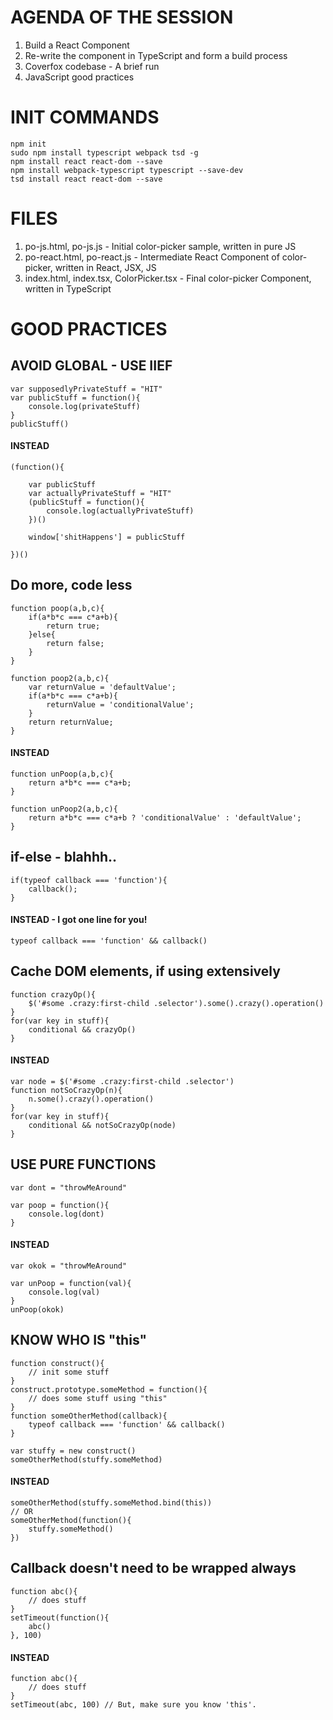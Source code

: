 # AGENDA OF THE SESSION

1. Build a React Component
2. Re-write the component in TypeScript and form a build process
3. Coverfox codebase - A brief run
4. JavaScript good practices






# INIT COMMANDS
	npm init
	sudo npm install typescript webpack tsd -g
	npm install react react-dom --save
	npm install webpack-typescript typescript --save-dev
	tsd install react react-dom --save






# FILES

1. po-js.html, po-js.js - Initial color-picker sample, written in pure JS
2. po-react.html, po-react.js - Intermediate React Component of color-picker, written in React, JSX, JS
3. index.html, index.tsx, ColorPicker.tsx - Final color-picker Component, written in TypeScript






# GOOD PRACTICES
## AVOID GLOBAL - USE IIEF
	var supposedlyPrivateStuff = "HIT"
	var publicStuff = function(){
		console.log(privateStuff)
	}
	publicStuff()

#### INSTEAD
	(function(){
	
		var publicStuff
		var actuallyPrivateStuff = "HIT"
		(publicStuff = function(){
			console.log(actuallyPrivateStuff)
		})()
	
		window['shitHappens'] = publicStuff
	
	})()






## Do more, code less
	function poop(a,b,c){
		if(a*b*c === c*a+b){
			return true;
		}else{
			return false;
		}
	}
	
	function poop2(a,b,c){
		var returnValue = 'defaultValue';
		if(a*b*c === c*a+b){
			returnValue = 'conditionalValue';
		}
		return returnValue;
	}

#### INSTEAD
	function unPoop(a,b,c){
		return a*b*c === c*a+b;
	}
	
	function unPoop2(a,b,c){
		return a*b*c === c*a+b ? 'conditionalValue' : 'defaultValue';
	}






## if-else - blahhh..
	if(typeof callback === 'function'){
		callback();
	}

#### INSTEAD - I got one line for you!
	typeof callback === 'function' && callback()






## Cache DOM elements, if using extensively
	function crazyOp(){
		$('#some .crazy:first-child .selector').some().crazy().operation()
	}
	for(var key in stuff){
		conditional && crazyOp()
	}

#### INSTEAD
	var node = $('#some .crazy:first-child .selector')
	function notSoCrazyOp(n){
		n.some().crazy().operation()
	}
	for(var key in stuff){
		conditional && notSoCrazyOp(node)
	}






## USE PURE FUNCTIONS
	var dont = "throwMeAround"
	
	var poop = function(){
		console.log(dont)
	}

#### INSTEAD
	var okok = "throwMeAround"
	
	var unPoop = function(val){
		console.log(val)
	}
	unPoop(okok)






## KNOW WHO IS "this"
	function construct(){
		// init some stuff
	}
	construct.prototype.someMethod = function(){
		// does some stuff using "this"
	}
	function someOtherMethod(callback){
		typeof callback === 'function' && callback()
	}
	
	var stuffy = new construct()
	someOtherMethod(stuffy.someMethod)

#### INSTEAD
	someOtherMethod(stuffy.someMethod.bind(this))
	// OR
	someOtherMethod(function(){
		stuffy.someMethod()
	})









## Callback doesn't need to be wrapped always
	function abc(){
		// does stuff
	}
	setTimeout(function(){
		abc()
	}, 100)

#### INSTEAD
	function abc(){
		// does stuff
	}
	setTimeout(abc, 100) // But, make sure you know 'this'.

